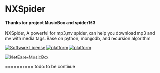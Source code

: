 NXSpider
=================


#### Thanks for project MusicBox and spider163

NXSpider, A powerful for mp3,mv spider, can help you download mp3 and mv with media tags. Base on python, mongodb, and recursion algorithm

[![Software License](https://img.shields.io/pypi/l/Django.svg)](LICENSE.md)
[![platform](https://img.shields.io/badge/python-2.7-green.svg)]()
[![platform](https://img.shields.io/badge/python-3.5-green.svg)]()

[![NetEase-MusicBox](http://7j1yv3.com1.z0.glb.clouddn.com/preview.gif)](https://pypi.org/project/NetEase-MusicBox/)

==========
todo: to be continue